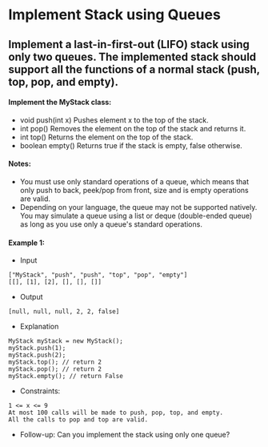 # Implement Stack using Queues

## Implement a last-in-first-out (LIFO) stack using only two queues. The implemented stack should support all the functions of a normal stack (push, top, pop, and empty).

#### Implement the MyStack class:

- void push(int x) Pushes element x to the top of the stack.
- int pop() Removes the element on the top of the stack and returns it.
- int top() Returns the element on the top of the stack.
- boolean empty() Returns true if the stack is empty, false otherwise.
#### Notes:

- You must use only standard operations of a queue, which means that only push to back, peek/pop from front, size and is empty operations are valid.
- Depending on your language, the queue may not be supported natively. You may simulate a queue using a list or deque (double-ended queue) as long as you use only a queue's standard operations.


#### Example 1:

- Input
```
["MyStack", "push", "push", "top", "pop", "empty"]
[[], [1], [2], [], [], []]
```
- Output
```
[null, null, null, 2, 2, false]
```

- Explanation
```
MyStack myStack = new MyStack();
myStack.push(1);
myStack.push(2);
myStack.top(); // return 2
myStack.pop(); // return 2
myStack.empty(); // return False
```


- Constraints:
```
1 <= x <= 9
At most 100 calls will be made to push, pop, top, and empty.
All the calls to pop and top are valid.
```


- Follow-up: Can you implement the stack using only one queue?
